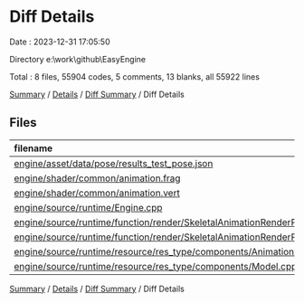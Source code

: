 # Diff Details

Date : 2023-12-31 17:05:50

Directory e:\\work\\github\\EasyEngine

Total : 8 files,  55904 codes, 5 comments, 13 blanks, all 55922 lines

[Summary](results.md) / [Details](details.md) / [Diff Summary](diff.md) / Diff Details

## Files
| filename | language | code | comment | blank | total |
| :--- | :--- | ---: | ---: | ---: | ---: |
| [engine/asset/data/pose/results_test_pose.json](/engine/asset/data/pose/results_test_pose.json) | JSON | 55,816 | 0 | 0 | 55,816 |
| [engine/shader/common/animation.frag](/engine/shader/common/animation.frag) | GLSL | 17 | 1 | 5 | 23 |
| [engine/shader/common/animation.vert](/engine/shader/common/animation.vert) | GLSL | 2 | 0 | -1 | 1 |
| [engine/source/runtime/Engine.cpp](/engine/source/runtime/Engine.cpp) | C++ | 2 | 1 | 0 | 3 |
| [engine/source/runtime/function/render/SkeletalAnimationRenderPass.cpp](/engine/source/runtime/function/render/SkeletalAnimationRenderPass.cpp) | C++ | 31 | 3 | 6 | 40 |
| [engine/source/runtime/function/render/SkeletalAnimationRenderPass.h](/engine/source/runtime/function/render/SkeletalAnimationRenderPass.h) | C++ | 30 | 0 | 3 | 33 |
| [engine/source/runtime/resource/res_type/components/Animation.cpp](/engine/source/runtime/resource/res_type/components/Animation.cpp) | C++ | 2 | 0 | 0 | 2 |
| [engine/source/runtime/resource/res_type/components/Model.cpp](/engine/source/runtime/resource/res_type/components/Model.cpp) | C++ | 4 | 0 | 0 | 4 |

[Summary](results.md) / [Details](details.md) / [Diff Summary](diff.md) / Diff Details